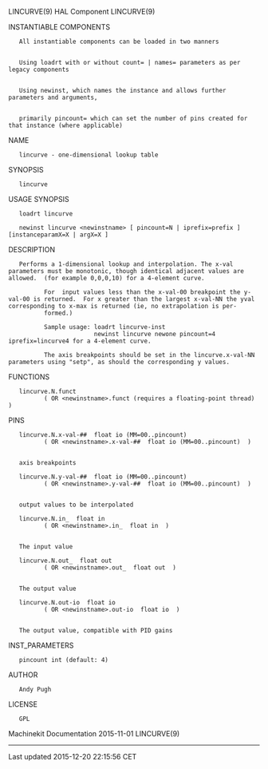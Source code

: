 LINCURVE(9) HAL Component LINCURVE(9)

INSTANTIABLE COMPONENTS

       All instantiable components can be loaded in two manners


       Using loadrt with or without count= | names= parameters as per legacy components


       Using newinst, which names the instance and allows further parameters and arguments,


       primarily pincount= which can set the number of pins created for that instance (where applicable)

NAME

       lincurve - one-dimensional lookup table

SYNOPSIS

       lincurve

USAGE SYNOPSIS

       loadrt lincurve

       newinst lincurve <newinstname> [ pincount=N | iprefix=prefix ] [instanceparamX=X | argX=X ]

DESCRIPTION

       Performs a 1-dimensional lookup and interpolation. The x-val parameters must be monotonic, though identical adjacent values are allowed.  (for example 0,0,0,10) for a 4-element curve.

              For  input values less than the x-val-00 breakpoint the y-val-00 is returned.  For x greater than the largest x-val-NN the yval corresponding to x-max is returned (ie, no extrapolation is per‐
              formed.)

              Sample usage: loadrt lincurve-inst
                            newinst lincurve newone pincount=4 iprefix=lincurve4 for a 4-element curve.

              The axis breakpoints should be set in the lincurve.x-val-NN parameters using "setp", as should the corresponding y values.

FUNCTIONS

       lincurve.N.funct
              ( OR <newinstname>.funct (requires a floating-point thread) )

PINS

       lincurve.N.x-val-##  float io (MM=00..pincount)
              ( OR <newinstname>.x-val-##  float io (MM=00..pincount)  )


       axis breakpoints

       lincurve.N.y-val-##  float io (MM=00..pincount)
              ( OR <newinstname>.y-val-##  float io (MM=00..pincount)  )


       output values to be interpolated

       lincurve.N.in_  float in
              ( OR <newinstname>.in_  float in  )


       The input value

       lincurve.N.out_  float out
              ( OR <newinstname>.out_  float out  )


       The output value

       lincurve.N.out-io  float io
              ( OR <newinstname>.out-io  float io  )


       The output value, compatible with PID gains

INST\_PARAMETERS

       pincount int (default: 4)

AUTHOR

       Andy Pugh

LICENSE

       GPL

Machinekit Documentation 2015-11-01 LINCURVE(9)

------------------------------------------------------------------------

Last updated 2015-12-20 22:15:56 CET


